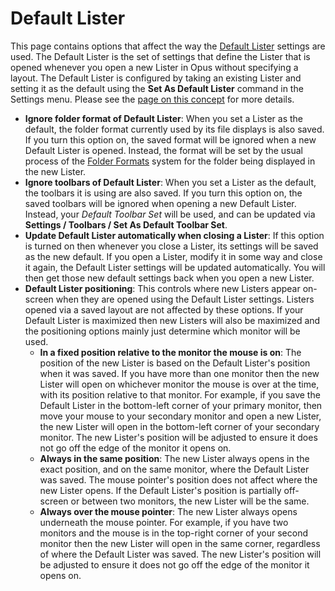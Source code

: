 # Default Lister

This page contains options that affect the way the [Default Lister](/Manual/basic_concepts/the_lister/layouts/the_default_lister.md) settings are used. The Default Lister is the set of settings that define the Lister that is opened whenever you open a new Lister in Opus without specifying a layout. The Default Lister is configured by taking an existing Lister and setting it as the default using the **Set As Default Lister** command in the Settings menu. Please see the [page on this concept](/Manual/basic_concepts/the_lister/layouts/the_default_lister.md) for more details.

- **Ignore folder format of Default Lister**: When you set a Lister as the default, the folder format currently used by its file displays is also saved. If you turn this option on, the saved format will be ignored when a new Default Lister is opened. Instead, the format will be set by the usual process of the [Folder Formats](../folders/folder_formats/RAEDME.md) system for the folder being displayed in the new Lister.
- **Ignore toolbars of Default Lister**: When you set a Lister as the default, the toolbars it is using are also saved. If you turn this option on, the saved toolbars will be ignored when opening a new Default Lister. Instead, your *Default Toolbar Set* will be used, and can be updated via **Settings / Toolbars / Set As Default Toolbar Set**.
- **Update Default Lister automatically when closing a Lister**: If this option is turned on then whenever you close a Lister, its settings will be saved as the new default. If you open a Lister, modify it in some way and close it again, the Default Lister settings will be updated automatically. You will then get those new default settings back when you open a new Lister.
- **Default Lister positioning**: This controls where new Listers appear on-screen when they are opened using the Default Lister settings. Listers opened via a saved layout are not affected by these options. If your Default Lister is maximized then new Listers will also be maximized and the positioning options mainly just determine which monitor will be used.
  - **In a fixed position relative to the monitor the mouse is on**: The position of the new Lister is based on the Default Lister's position when it was saved. If you have more than one monitor then the new Lister will open on whichever monitor the mouse is over at the time, with its position relative to that monitor. For example, if you save the Default Lister in the bottom-left corner of your primary monitor, then move your mouse to your secondary monitor and open a new Lister, the new Lister will open in the bottom-left corner of your secondary monitor. The new Lister's position will be adjusted to ensure it does not go off the edge of the monitor it opens on.
  - **Always in the same position**: The new Lister always opens in the exact position, and on the same monitor, where the Default Lister was saved. The mouse pointer's position does not affect where the new Lister opens. If the Default Lister's position is partially off-screen or between two monitors, the new Lister will be the same.
  - **Always over the mouse pointer**: The new Lister always opens underneath the mouse pointer. For example, if you have two monitors and the mouse is in the top-right corner of your second monitor then the new Lister will open in the same corner, regardless of where the Default Lister was saved. The new Lister's position will be adjusted to ensure it does not go off the edge of the monitor it opens on.

 
